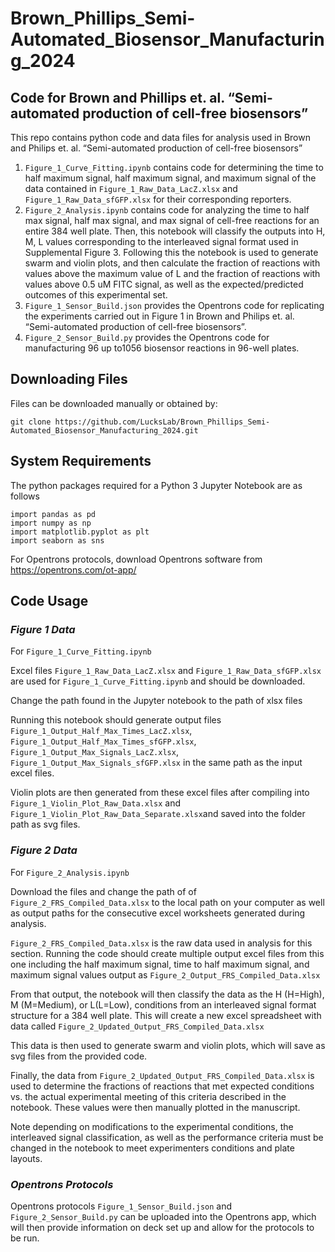 # Brown_Phillips_Semi-Automated_Biosensor_Manufacturing_2024

## **Code for Brown and Phillips et. al. “Semi-automated production of cell-free biosensors”**

This repo contains python code and data files for analysis used in Brown and Philips et. al. “Semi-automated production of cell-free biosensors”

1.	`Figure_1_Curve_Fitting.ipynb` contains code for determining the time to half maximum signal, half maximum signal, and maximum signal of the data contained in `Figure_1_Raw_Data_LacZ.xlsx` and `Figure_1_Raw_Data_sfGFP.xlsx` for their corresponding reporters. 
2.	`Figure_2_Analysis.ipynb` contains code for analyzing the time to half max signal, half max signal, and max signal of cell-free reactions for an entire 384 well plate. Then, this notebook will classify the outputs into H, M, L values corresponding to the interleaved signal format used in Supplemental Figure 3. Following this the notebook is used to generate swarm and violin plots, and then calculate the fraction of reactions with values above the maximum value of L and the fraction of reactions with values above 0.5 uM FITC signal, as well as the expected/predicted outcomes of this experimental set. 
3.	`Figure_1_Sensor_Build.json` provides the Opentrons code for replicating  the experiments carried out in Figure 1 in Brown and Philips et. al. “Semi-automated production of cell-free biosensors”.
4.	`Figure_2_Sensor_Build.py` provides the Opentrons code for manufacturing 96 up to1056 biosensor reactions in 96-well plates.

## **Downloading Files**
Files can be downloaded manually or obtained by:
   
    git clone https://github.com/LucksLab/Brown_Phillips_Semi-Automated_Biosensor_Manufacturing_2024.git

## **System Requirements**
The python packages required for a Python 3 Jupyter Notebook are as follows

    import pandas as pd
    import numpy as np
    import matplotlib.pyplot as plt
    import seaborn as sns

For Opentrons protocols, download Opentrons software from https://opentrons.com/ot-app/

## **Code Usage**

### *Figure 1 Data*
For `Figure_1_Curve_Fitting.ipynb`

Excel files `Figure_1_Raw_Data_LacZ.xlsx` and `Figure_1_Raw_Data_sfGFP.xlsx` are used for `Figure_1_Curve_Fitting.ipynb` and should be downloaded. 

Change the path found in the Jupyter notebook to the path of xlsx files

Running this notebook should generate output files `Figure_1_Output_Half_Max_Times_LacZ.xlsx`, `Figure_1_Output_Half_Max_Times_sfGFP.xlsx`, `Figure_1_Output_Max_Signals_LacZ.xlsx`, `Figure_1_Output_Max_Signals_sfGFP.xlsx` in the same path as the input excel files. 

Violin plots are then generated from these excel files after compiling into `Figure_1_Violin_Plot_Raw_Data.xlsx` and `Figure_1_Violin_Plot_Raw_Data_Separate.xlsx`and saved into the folder path as svg files. 

### *Figure 2 Data*
For `Figure_2_Analysis.ipynb`

Download the files and change the path of of `Figure_2_FRS_Compiled_Data.xlsx` to the local path on your computer as well as output paths for the consecutive excel worksheets generated during analysis.

`Figure_2_FRS_Compiled_Data.xlsx` is the raw data used in analysis for this section. Running the code should create multiple output excel files from this one including the half maximum signal, time to half maximum signal, and maximum signal values output as `Figure_2_Output_FRS_Compiled_Data.xlsx`

From that output, the notebook will then classify the data as the H (H=High), M (M=Medium), or L(L=Low), conditions from an interleaved signal format structure for a 384 well plate. This will create a new excel spreadsheet with data called `Figure_2_Updated_Output_FRS_Compiled_Data.xlsx`

This data is then used to generate swarm and violin plots, which will save as svg files from the provided code. 

Finally, the data from `Figure_2_Updated_Output_FRS_Compiled_Data.xlsx` is used to determine the fractions of reactions that met expected conditions vs. the actual experimental meeting of this criteria described in the notebook. These values were then manually plotted in the manuscript. 

Note depending on modifications to the experimental conditions, the interleaved signal classification, as well as the performance criteria must be changed in the notebook to meet experimenters conditions and plate layouts. 

### *Opentrons Protocols*

Opentrons protocols `Figure_1_Sensor_Build.json` and `Figure_2_Sensor_Build.py` can be uploaded into the Opentrons app, which will then provide information on deck set up and allow for the protocols to be run. 


